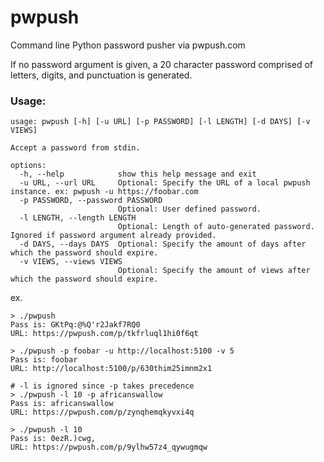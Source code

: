 # pwpush
Command line Python password pusher via pwpush.com

If no password argument is given, a 20 character password comprised of letters, digits, and punctuation is generated.

### Usage:

```
usage: pwpush [-h] [-u URL] [-p PASSWORD] [-l LENGTH] [-d DAYS] [-v VIEWS]

Accept a password from stdin.

options:
  -h, --help            show this help message and exit
  -u URL, --url URL     Optional: Specify the URL of a local pwpush instance. ex: pwpush -u https://foobar.com
  -p PASSWORD, --password PASSWORD
                        Optional: User defined password.
  -l LENGTH, --length LENGTH
                        Optional: Length of auto-generated password. Ignored if password argument already provided.
  -d DAYS, --days DAYS  Optional: Specify the amount of days after which the password should expire.
  -v VIEWS, --views VIEWS
                        Optional: Specify the amount of views after which the password should expire.
```

ex.
```
> ./pwpush
Pass is: GKtPq:@%Q'r2Jakf7RQ0
URL: https://pwpush.com/p/tkfrluql1hi0f6qt

> ./pwpush -p foobar -u http://localhost:5100 -v 5
Pass is: foobar
URL: http://localhost:5100/p/630thim25imnm2x1

# -l is ignored since -p takes precedence
> ./pwpush -l 10 -p africanswallow
Pass is: africanswallow
URL: https://pwpush.com/p/zynqhemqkyvxi4q

> ./pwpush -l 10
Pass is: 0ezR.)cwg,
URL: https://pwpush.com/p/9ylhw57z4_qywugmqw
```

